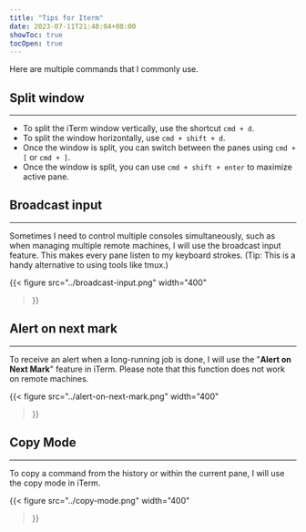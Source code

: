 ```yaml
---
title: "Tips for Iterm"
date: 2023-07-11T21:48:04+08:00
showToc: true
tocOpen: true
---
```



Here are multiple commands that I commonly use.

## Split window
---
- To split the iTerm window vertically, use the shortcut `cmd + d`. 
- To split the window horizontally, use `cmd + shift + d`.
- Once the window is split, you can switch between the panes using `cmd + [` or `cmd + ]`.
- Once the window is split, you can use `cmd + shift + enter` to maximize active pane.

## Broadcast input
---

Sometimes I need to control multiple consoles simultaneously,
such as when managing multiple remote machines,
I will use the broadcast input feature.
This makes every pane listen to my keyboard strokes.
(Tip: This is a handy alternative to using tools like tmux.)

{{< figure
    src="../broadcast-input.png"
    width="400"
>}}

## Alert on next mark 
---

To receive an alert when a long-running job is done, 
I will use the "**Alert on Next Mark**" feature in iTerm.
Please note that this function does not work on remote machines.

{{< figure
src="../alert-on-next-mark.png"
width="400"
>}}


## Copy Mode
---

To copy a command from the history or within the current pane,
I will use the copy mode in iTerm.

{{< figure
src="../copy-mode.png"
width="400"
>}}



